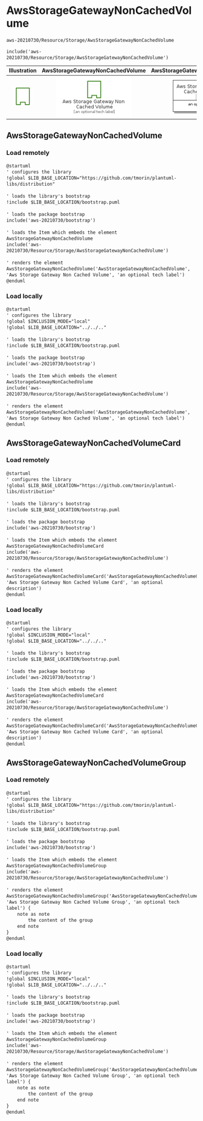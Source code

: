 # AwsStorageGatewayNonCachedVolume


```text
aws-20210730/Resource/Storage/AwsStorageGatewayNonCachedVolume
```

```text
include('aws-20210730/Resource/Storage/AwsStorageGatewayNonCachedVolume')
```



| Illustration | AwsStorageGatewayNonCachedVolume | AwsStorageGatewayNonCachedVolumeCard | AwsStorageGatewayNonCachedVolumeGroup |
| :---: | :---: | :---: | :---: |
| ![illustration for Illustration](../../../aws-20210730/Resource/Storage/AwsStorageGatewayNonCachedVolume.png) | ![illustration for AwsStorageGatewayNonCachedVolume](../../../aws-20210730/Resource/Storage/AwsStorageGatewayNonCachedVolume.Local.png) | ![illustration for AwsStorageGatewayNonCachedVolumeCard](../../../aws-20210730/Resource/Storage/AwsStorageGatewayNonCachedVolumeCard.Local.png) | ![illustration for AwsStorageGatewayNonCachedVolumeGroup](../../../aws-20210730/Resource/Storage/AwsStorageGatewayNonCachedVolumeGroup.Local.png) |




## AwsStorageGatewayNonCachedVolume

### Load remotely
```plantuml
@startuml
' configures the library
!global $LIB_BASE_LOCATION="https://github.com/tmorin/plantuml-libs/distribution"

' loads the library's bootstrap
!include $LIB_BASE_LOCATION/bootstrap.puml

' loads the package bootstrap
include('aws-20210730/bootstrap')

' loads the Item which embeds the element AwsStorageGatewayNonCachedVolume
include('aws-20210730/Resource/Storage/AwsStorageGatewayNonCachedVolume')

' renders the element
AwsStorageGatewayNonCachedVolume('AwsStorageGatewayNonCachedVolume', 'Aws Storage Gateway Non Cached Volume', 'an optional tech label')
@enduml
```

### Load locally
```plantuml
@startuml
' configures the library
!global $INCLUSION_MODE="local"
!global $LIB_BASE_LOCATION="../../.."

' loads the library's bootstrap
!include $LIB_BASE_LOCATION/bootstrap.puml

' loads the package bootstrap
include('aws-20210730/bootstrap')

' loads the Item which embeds the element AwsStorageGatewayNonCachedVolume
include('aws-20210730/Resource/Storage/AwsStorageGatewayNonCachedVolume')

' renders the element
AwsStorageGatewayNonCachedVolume('AwsStorageGatewayNonCachedVolume', 'Aws Storage Gateway Non Cached Volume', 'an optional tech label')
@enduml
```

## AwsStorageGatewayNonCachedVolumeCard

### Load remotely
```plantuml
@startuml
' configures the library
!global $LIB_BASE_LOCATION="https://github.com/tmorin/plantuml-libs/distribution"

' loads the library's bootstrap
!include $LIB_BASE_LOCATION/bootstrap.puml

' loads the package bootstrap
include('aws-20210730/bootstrap')

' loads the Item which embeds the element AwsStorageGatewayNonCachedVolumeCard
include('aws-20210730/Resource/Storage/AwsStorageGatewayNonCachedVolume')

' renders the element
AwsStorageGatewayNonCachedVolumeCard('AwsStorageGatewayNonCachedVolumeCard', 'Aws Storage Gateway Non Cached Volume Card', 'an optional description')
@enduml
```

### Load locally
```plantuml
@startuml
' configures the library
!global $INCLUSION_MODE="local"
!global $LIB_BASE_LOCATION="../../.."

' loads the library's bootstrap
!include $LIB_BASE_LOCATION/bootstrap.puml

' loads the package bootstrap
include('aws-20210730/bootstrap')

' loads the Item which embeds the element AwsStorageGatewayNonCachedVolumeCard
include('aws-20210730/Resource/Storage/AwsStorageGatewayNonCachedVolume')

' renders the element
AwsStorageGatewayNonCachedVolumeCard('AwsStorageGatewayNonCachedVolumeCard', 'Aws Storage Gateway Non Cached Volume Card', 'an optional description')
@enduml
```

## AwsStorageGatewayNonCachedVolumeGroup

### Load remotely
```plantuml
@startuml
' configures the library
!global $LIB_BASE_LOCATION="https://github.com/tmorin/plantuml-libs/distribution"

' loads the library's bootstrap
!include $LIB_BASE_LOCATION/bootstrap.puml

' loads the package bootstrap
include('aws-20210730/bootstrap')

' loads the Item which embeds the element AwsStorageGatewayNonCachedVolumeGroup
include('aws-20210730/Resource/Storage/AwsStorageGatewayNonCachedVolume')

' renders the element
AwsStorageGatewayNonCachedVolumeGroup('AwsStorageGatewayNonCachedVolumeGroup', 'Aws Storage Gateway Non Cached Volume Group', 'an optional tech label') {
    note as note
        the content of the group
    end note
}
@enduml
```

### Load locally
```plantuml
@startuml
' configures the library
!global $INCLUSION_MODE="local"
!global $LIB_BASE_LOCATION="../../.."

' loads the library's bootstrap
!include $LIB_BASE_LOCATION/bootstrap.puml

' loads the package bootstrap
include('aws-20210730/bootstrap')

' loads the Item which embeds the element AwsStorageGatewayNonCachedVolumeGroup
include('aws-20210730/Resource/Storage/AwsStorageGatewayNonCachedVolume')

' renders the element
AwsStorageGatewayNonCachedVolumeGroup('AwsStorageGatewayNonCachedVolumeGroup', 'Aws Storage Gateway Non Cached Volume Group', 'an optional tech label') {
    note as note
        the content of the group
    end note
}
@enduml
```

